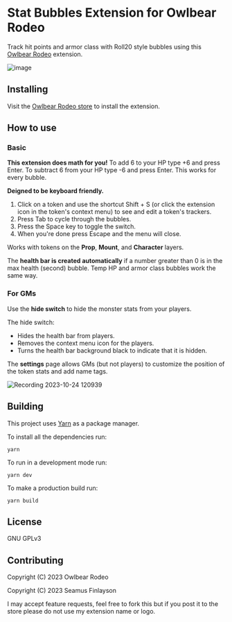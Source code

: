 # Stat Bubbles Extension for Owlbear Rodeo

Track hit points and armor class with Roll20 style bubbles using this [Owlbear Rodeo](https://www.owlbear.rodeo/) extension.

![image](https://github.com/SeamusFinlayson/Bubbles-for-Owlbear-Rodeo/assets/77430559/74efbbf2-1c95-40cb-9458-b38b3c6019e9)

## Installing

Visit the [Owlbear Rodeo store](https://extensions.owlbear.rodeo/bubble-tracker) to install the extension.

## How to use

### Basic

**This extension does math for you!** 
To add 6 to your HP type +6 and press Enter. To subtract 6 from your HP type -6 and press Enter. This works for every bubble.

**Deigned to be keyboard friendly.**

1. Click on a token and use the shortcut Shift + S (or click the extension icon in the token's context menu) to see and edit a token's trackers.
2. Press Tab to cycle through the bubbles.
3. Press the Space key to toggle the switch.
4. When you're done press Escape and the menu will close.

Works with tokens on the **Prop**, **Mount**, and **Character** layers.

The **health bar is created automatically** if a number greater than 0 is in the max health (second) bubble. Temp HP and armor class bubbles work the same way. 

### For GMs

Use the **hide switch** to hide the monster stats from your players. 

The hide switch:

* Hides the health bar from players.
* Removes the context menu icon for the players.
* Turns the health bar background black to indicate that it is hidden.

The **settings** page allows GMs (but not players) to customize the position of the token stats and add name tags.

![Recording 2023-10-24 120939](https://github.com/SeamusFinlayson/Bubbles-for-Owlbear-Rodeo/assets/77430559/2045280c-4daa-4f70-a6cc-30632e119a90)

## Building

This project uses [Yarn](https://yarnpkg.com/) as a package manager.

To install all the dependencies run:

`yarn`

To run in a development mode run:

`yarn dev`

To make a production build run:

`yarn build`

## License

GNU GPLv3

## Contributing

Copyright (C) 2023 Owlbear Rodeo

Copyright (C) 2023 Seamus Finlayson

I may accept feature requests, feel free to fork this but if you post it to the store please do not use my extension name or logo.
